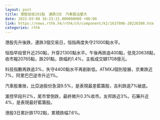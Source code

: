 ```yaml
---
layout: post
title: 港股低收291點　連跌3日　汽車股沽壓大
date: 2022-03-08 16:23:21.000000000 +08:00
link: https://news.rthk.hk/rthk/ch/component/k2/1637806-20220308.htm
categories: rthk
---
```


港股先升後跌，連跌3個交易日，恒指再度失守21000點水平。

恒指早段曾升近250點，升穿21300點水平。午後再跌逾400點，低見20638點，收市報20765點，跌291點，跌幅約1.4%，主板成交額1708億元。

科技指數再跌逾3%，失守4400點水平再創新低。ATMXJ個別發展，京東跌近7%，阿里巴巴逆市升近1%。

汽車股重挫，比亞迪股份急瀉9.5%，是表現最差藍籌股，吉利跌逾7%破底。

滙控早段升2%，尾市曾倒跌，最終微升0.3%收市。友邦跌近3%。石藥升近4%，是表現最好藍籌股。

港股3日累計跌1702點，累積跌幅7.6%。
